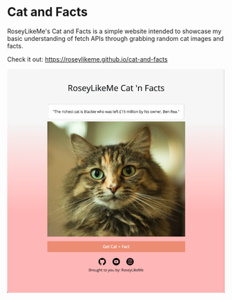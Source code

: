 # Cat and Facts

RoseyLikeMe's Cat and Facts is a simple website intended to showcase my basic understanding of fetch APIs through grabbing random cat images and facts.

Check it out: https://roseylikeme.github.io/cat-and-facts

<p>
    <img src="ss.png" alt="Cat and Facts Page" width="738">
</p>